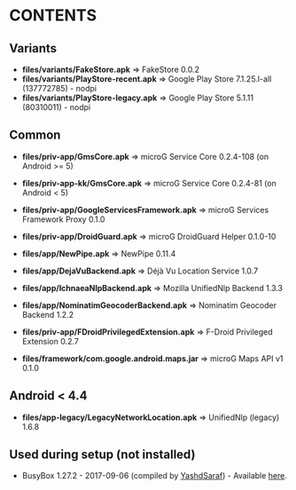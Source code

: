 CONTENTS
========

Variants
--------
- **files/variants/FakeStore.apk** => FakeStore 0.0.2
- **files/variants/PlayStore-recent.apk** => Google Play Store 7.1.25.I-all (137772785) - nodpi
- **files/variants/PlayStore-legacy.apk** => Google Play Store 5.1.11 (80310011) - nodpi

Common
------
- **files/priv-app/GmsCore.apk** => microG Service Core 0.2.4-108 (on Android >= 5)
- **files/priv-app-kk/GmsCore.apk** => microG Service Core 0.2.4-81 (on Android < 5)
- **files/priv-app/GoogleServicesFramework.apk** => microG Services Framework Proxy 0.1.0
- **files/priv-app/DroidGuard.apk** => microG DroidGuard Helper 0.1.0-10

- **files/app/NewPipe.apk** => NewPipe 0.11.4

- **files/app/DejaVuBackend.apk** => Déjà Vu Location Service 1.0.7
- **files/app/IchnaeaNlpBackend.apk** => Mozilla UnifiedNlp Backend 1.3.3
- **files/app/NominatimGeocoderBackend.apk** => Nominatim Geocoder Backend 1.2.2

- **files/priv-app/FDroidPrivilegedExtension.apk** => F-Droid Privileged Extension 0.2.7

- **files/framework/com.google.android.maps.jar** => microG Maps API v1 0.1.0


Android < 4.4
-------------
- **files/app-legacy/LegacyNetworkLocation.apk** => UnifiedNlp (legacy) 1.6.8


Used during setup (not installed)
---------------------------------
- BusyBox 1.27.2 - 2017-09-06 (compiled by [YashdSaraf][1]) - Available [here](https://forum.xda-developers.com/showthread.php?t=3348543).

[1]: https://forum.xda-developers.com/member.php?u=5423715  "YashdSaraf"
